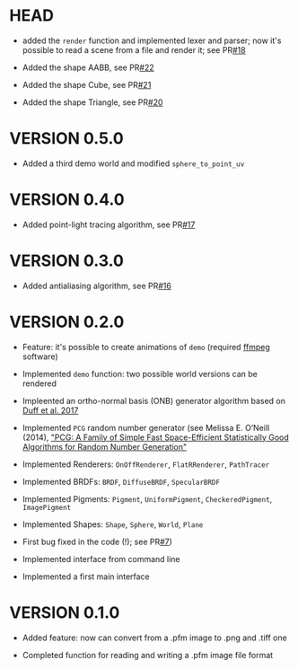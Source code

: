 # HEAD

- added the `render` function and implemented lexer and parser; now it's possible to read a scene from a file and render it; see PR[#18](https://github.com/cosmofico97/Raytracing/pull/18)

- Added the shape AABB, see PR[#22](https://github.com/cosmofico97/Raytracing/pull/22)
  
- Added the shape Cube, see PR[#21](https://github.com/cosmofico97/Raytracing/pull/21)

- Added the shape Triangle, see PR[#20](https://github.com/cosmofico97/Raytracing/pull/20)

# VERSION 0.5.0

- Added a third demo world and modified `sphere_to_point_uv`

# VERSION 0.4.0

- Added point-light tracing algorithm, see PR[#17](https://github.com/cosmofico97/Raytracing/pull/17)


# VERSION 0.3.0

- Added antialiasing algorithm, see PR[#16](https://github.com/cosmofico97/Raytracing/pull/16)


# VERSION 0.2.0

- Feature: it's possible to create animations of `demo` (required [ffmpeg](https://www.ffmpeg.org) software)
  
- Implemented `demo` function: two possible world versions can be rendered

- Impleented an ortho-normal basis (ONB) generator algorithm based on [Duff et al. 2017](https://graphics.pixar.com/library/OrthonormalB/paper.pdf) 
  
- Implemented `PCG` random number generator (see Melissa E. O’Neill (2014), ["PCG: A Family of Simple Fast Space-Efficient Statistically Good Algorithms for Random Number Generation"](https://www.pcg-random.org/paper.html)

- Implemented Renderers: `OnOffRenderer`, `FlatRRenderer`, `PathTracer`

- Implemented BRDFs: `BRDF`, `DiffuseBRDF`, `SpecularBRDF`
  
- Implemented Pigments: `Pigment`, `UniformPigment`, `CheckeredPigment`, `ImagePigment`

- Implemented Shapes: `Shape`, `Sphere`, `World`, `Plane`
  
- First bug fixed in the code (!); see PR[#7](https://github.com/cosmofico97/Raytracing/pull/7#issue-630790415))
  
- Implemented interface from command line
  
- Implemented a first main interface


# VERSION 0.1.0

- Added feature: now can convert from a .pfm image to .png and .tiff one 

- Completed function for reading and writing a .pfm image file format
  